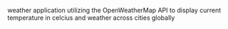 weather application utilizing the OpenWeatherMap API to display current temperature in celcius and weather across cities globally
